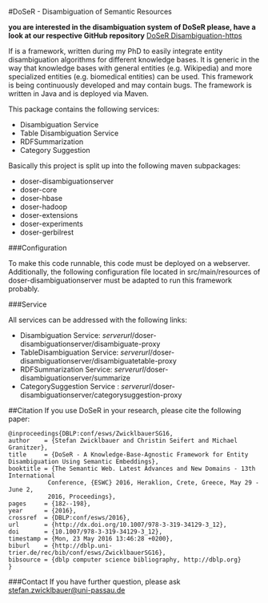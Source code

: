 #DoSeR - Disambiguation of Semantic Resources

**you are interested in the disambiguation system of DoSeR please, have a look at our respective GitHub repository** [DoSeR Disambiguation-https](github://com.quhfus/DoSeR/Disambiguation-Doser)

If is a framework, written during my PhD to easily integrate entity disambiguation algorithms for different knowledge bases. It is generic in the way that knowledge bases with general entities (e.g. Wikipedia) and more specialized entities (e.g. biomedical entities) can be used. This framework is being continuously developed and may contain bugs. 
The framework is written in Java and is deployed via Maven.

This package contains the following services: 

- Disambiguation Service 
- Table Disambiguation Service
- RDFSummarization
- Category Suggestion

Basically this project is split up into the following maven subpackages:

- doser-disambiguationserver
- doser-core
- doser-hbase
- doser-hadoop
- doser-extensions
- doser-experiments
- doser-gerbilrest

###Configuration 

To make this code runnable, this code must be deployed on a webserver. Additionally, the following configuration file located in src/main/resources of doser-disambiguationserver must be adapted to run this framework probably.

###Service

All services can be addressed with the following links: 

- Disambiguation Service: *serverurl*/doser-disambiguationserver/disambiguate-proxy
- TableDisambiguation Service: *serverurl*/doser-disambiguationserver/disambiguatetable-proxy
- RDFSummarization Service: *serverurl*/doser-disambiguationserver/summarize
- CategorySuggestion Service : *serverurl*/doser-disambiguationserver/categorysuggestion-proxy

##Citation
If you use DoSeR in your research, please cite the following paper:

    @inproceedings{DBLP:conf/esws/ZwicklbauerSG16,
    author    = {Stefan Zwicklbauer and Christin Seifert and Michael Granitzer},
    title     = {DoSeR - A Knowledge-Base-Agnostic Framework for Entity Disambiguation Using Semantic Embeddings},
    booktitle = {The Semantic Web. Latest Advances and New Domains - 13th International
               Conference, {ESWC} 2016, Heraklion, Crete, Greece, May 29 - June 2,
               2016, Proceedings},
    pages     = {182--198},
    year      = {2016},
    crossref  = {DBLP:conf/esws/2016},
    url       = {http://dx.doi.org/10.1007/978-3-319-34129-3_12},
    doi       = {10.1007/978-3-319-34129-3_12},
    timestamp = {Mon, 23 May 2016 13:46:28 +0200},
    biburl    = {http://dblp.uni-trier.de/rec/bib/conf/esws/ZwicklbauerSG16},
    bibsource = {dblp computer science bibliography, http://dblp.org}
    }

###Contact
If you have further question, please ask stefan.zwicklbauer@uni-passau.de
